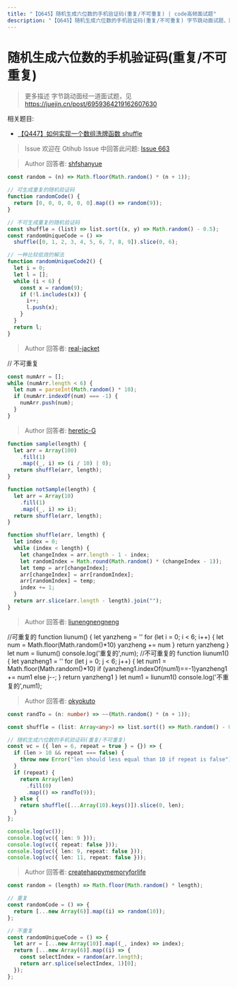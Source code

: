 ```yaml
---
title: "【Q645】随机生成六位数的手机验证码(重复/不可重复) | code高频面试题"
description: "【Q645】随机生成六位数的手机验证码(重复/不可重复) 字节跳动面试题、阿里腾讯面试题、美团小米面试题。"
---
```


# 随机生成六位数的手机验证码(重复/不可重复)

> 更多描述
> 字节跳动面经一道面试题，见 <https://juejin.cn/post/6959364219162607630>

相关题目:

- [【Q447】如何实现一个数组洗牌函数 shuffle](https://github.com/shfshanyue/Daily-Question/issues/455)

> Issue
> 欢迎在 Gtihub Issue 中回答此问题: [Issue 663](https://github.com/shfshanyue/Daily-Question/issues/663)

> Author
> 回答者: [shfshanyue](https://github.com/shfshanyue)

```js
const random = (n) => Math.floor(Math.random() * (n + 1));

// 可生成重复的随机验证码
function randomCode() {
  return [0, 0, 0, 0, 0, 0].map(() => random(9));
}

// 不可生成重复的随机验证码
const shuffle = (list) => list.sort((x, y) => Math.random() - 0.5);
const randomUniqueCode = () =>
  shuffle([0, 1, 2, 3, 4, 5, 6, 7, 8, 9]).slice(0, 6);

// 一种比较低效的解法
function randomUniqueCode2() {
  let i = 0;
  let l = [];
  while (i < 6) {
    const x = random(9);
    if (!l.includes(x)) {
      i++;
      l.push(x);
    }
  }
  return l;
}
```

> Author
> 回答者: [real-jacket](https://github.com/real-jacket)

// 不可重复

```js
const numArr = [];
while (numArr.length < 6) {
  let num = parseInt(Math.random() * 10);
  if (numArr.indexOf(num) === -1) {
    numArr.push(num);
  }
}
```

> Author
> 回答者: [heretic-G](https://github.com/heretic-G)

```javascript
function sample(length) {
  let arr = Array(100)
    .fill(1)
    .map((_, i) => (i / 10) | 0);
  return shuffle(arr, length);
}

function notSample(length) {
  let arr = Array(10)
    .fill(1)
    .map((_, i) => i);
  return shuffle(arr, length);
}

function shuffle(arr, length) {
  let index = 0;
  while (index < length) {
    let changeIndex = arr.length - 1 - index;
    let randomIndex = Math.round(Math.random() * (changeIndex - 1));
    let temp = arr[changeIndex];
    arr[changeIndex] = arr[randomIndex];
    arr[randomIndex] = temp;
    index += 1;
  }
  return arr.slice(arr.length - length).join("");
}
```

> Author
> 回答者: [liunengnengneng](https://github.com/liunengnengneng)

//可重复的
function liunum() {
let yanzheng = ''
for (let i = 0; i < 6; i++) {
let num = Math.floor(Math.random()*10)
yanzheng += num
}
return yanzheng
}
let num = liunum()
console.log('重复的',num);
//不可重复的
function liunum1() {
let yanzheng1 = ''
for (let j = 0; j < 6; j++) {
let num1 = Math.floor(Math.random()*10)
if (yanzheng1.indexOf(num1)==-1)yanzheng1 += num1
else j--;
}
return yanzheng1
}
let num1 = liunum1()
console.log('不重复的',num1);

> Author
> 回答者: [okyokuto](https://github.com/okyokuto)

```typescript
const randTo = (n: number) => ~~(Math.random() * (n + 1));

const shuffle = (list: Array<any>) => list.sort(() => Math.random() - 0.5);

// 随机生成六位数的手机验证码(重复/不可重复)
const vc = ({ len = 6, repeat = true } = {}) => {
  if (len > 10 && repeat === false) {
    throw new Error("len should less equal than 10 if repeat is false");
  }
  if (repeat) {
    return Array(len)
      .fill(0)
      .map(() => randTo(9));
  } else {
    return shuffle([...Array(10).keys()]).slice(0, len);
  }
};

console.log(vc());
console.log(vc({ len: 9 }));
console.log(vc({ repeat: false }));
console.log(vc({ len: 9, repeat: false }));
console.log(vc({ len: 11, repeat: false }));
```

> Author
> 回答者: [createhappymemoryforlife](https://github.com/createhappymemoryforlife)

```js
const random = (length) => Math.floor(Math.random() * length);

// 重复
const randomCode = () => {
  return [...new Array(6)].map((i) => random(10));
};

// 不重复
const randomUniqueCode = () => {
  let arr = [...new Array(10)].map((_, index) => index);
  return [...new Array(6)].map((i) => {
    const selectIndex = random(arr.length);
    return arr.splice(selectIndex, 1)[0];
  });
};
```
